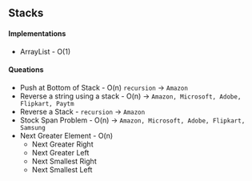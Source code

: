 ## Stacks
#### Implementations
-   ArrayList - O(1)

#### Queations
-   Push at Bottom of Stack - O(n) `recursion` -> `Amazon`
-   Reverse a string using a stack - O(n) -> `Amazon, Microsoft, Adobe, Flipkart, Paytm`
-   Reverse a Stack - `recursion` -> `Amazon`
-   Stock Span Problem - O(n) -> `Amazon, Microsoft, Adobe, Flipkart, Samsung`
-   Next Greater Element - O(n)
    -   Next Greater Right
    -   Next Greater Left
    -   Next Smallest Right
    -   Next Smallest Left
